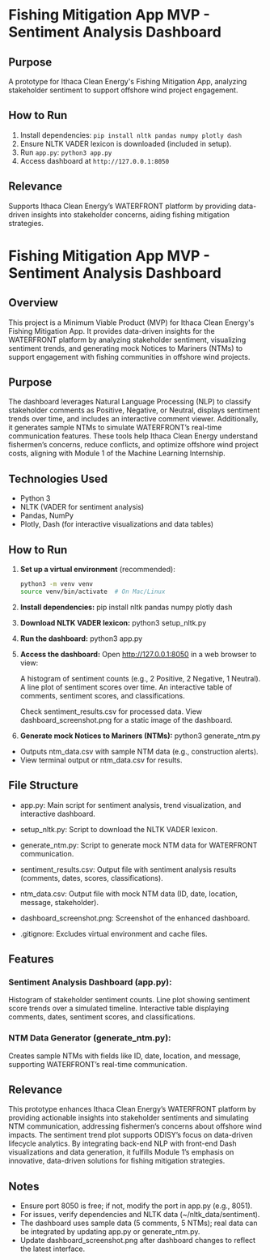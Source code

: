 # Fishing Mitigation App MVP - Sentiment Analysis Dashboard
## Purpose
A prototype for Ithaca Clean Energy's Fishing Mitigation App, analyzing stakeholder sentiment to support offshore wind project engagement.
## How to Run
1. Install dependencies: `pip install nltk pandas numpy plotly dash`
2. Ensure NLTK VADER lexicon is downloaded (included in setup).
3. Run `app.py`: `python3 app.py`
4. Access dashboard at `http://127.0.0.1:8050`
## Relevance
Supports Ithaca Clean Energy’s WATERFRONT platform by providing data-driven insights into stakeholder concerns, aiding fishing mitigation strategies.
# Fishing Mitigation App MVP - Sentiment Analysis Dashboard

## Overview
This project is a Minimum Viable Product (MVP) for Ithaca Clean Energy's Fishing Mitigation App. It provides data-driven insights for the WATERFRONT platform by analyzing stakeholder sentiment, visualizing sentiment trends, and generating mock Notices to Mariners (NTMs) to support engagement with fishing communities in offshore wind projects.

## Purpose
The dashboard leverages Natural Language Processing (NLP) to classify stakeholder comments as Positive, Negative, or Neutral, displays sentiment trends over time, and includes an interactive comment viewer. Additionally, it generates sample NTMs to simulate WATERFRONT’s real-time communication features. These tools help Ithaca Clean Energy understand fishermen’s concerns, reduce conflicts, and optimize offshore wind project costs, aligning with Module 1 of the Machine Learning Internship.

## Technologies Used
- Python 3
- NLTK (VADER for sentiment analysis)
- Pandas, NumPy
- Plotly, Dash (for interactive visualizations and data tables)

## How to Run
1. **Set up a virtual environment** (recommended):
   ```bash
   python3 -m venv venv
   source venv/bin/activate  # On Mac/Linux

2. **Install dependencies:**
   pip install nltk pandas numpy plotly dash

3. **Download NLTK VADER lexicon:**
   python3 setup_nltk.py

4. **Run the dashboard:**
   python3 app.py

5. **Access the dashboard:**
   Open http://127.0.0.1:8050 in a web browser to view:

   A histogram of sentiment counts (e.g., 2 Positive, 2 Negative, 1 Neutral).
   A line plot of sentiment scores over time.
   An interactive table of comments, sentiment scores, and classifications.


   Check sentiment_results.csv for processed data.
   View dashboard_screenshot.png for a static image of the dashboard.


6. **Generate mock Notices to Mariners (NTMs):**
   python3 generate_ntm.py

  - Outputs ntm_data.csv with sample NTM data (e.g., construction alerts).
  - View terminal output or ntm_data.csv for results.

## File Structure
- app.py: Main script for sentiment analysis, trend visualization, and interactive dashboard.

- setup_nltk.py: Script to download the NLTK VADER lexicon.

- generate_ntm.py: Script to generate mock NTM data for WATERFRONT communication.

- sentiment_results.csv: Output file with sentiment analysis results (comments, dates, scores, classifications).

- ntm_data.csv: Output file with mock NTM data (ID, date, location, message, stakeholder).

- dashboard_screenshot.png: Screenshot of the enhanced dashboard.

- .gitignore: Excludes virtual environment and cache files.


## Features
### Sentiment Analysis Dashboard (app.py):

Histogram of stakeholder sentiment counts.
Line plot showing sentiment score trends over a simulated timeline.
Interactive table displaying comments, dates, sentiment scores, and classifications.

### NTM Data Generator (generate_ntm.py):

Creates sample NTMs with fields like ID, date, location, and message, supporting WATERFRONT’s real-time communication.

## Relevance
This prototype enhances Ithaca Clean Energy’s WATERFRONT platform by providing actionable insights into stakeholder sentiments and simulating NTM communication, addressing fishermen’s concerns about offshore wind impacts. The sentiment trend plot supports ODISY’s focus on data-driven lifecycle analytics. By integrating back-end NLP with front-end Dash visualizations and data generation, it fulfills Module 1’s emphasis on innovative, data-driven solutions for fishing mitigation strategies.

## Notes

* Ensure port 8050 is free; if not, modify the port in app.py (e.g., 8051).
* For issues, verify dependencies and NLTK data (~/nltk_data/sentiment).
* The dashboard uses sample data (5 comments, 5 NTMs); real data can be integrated by updating app.py or generate_ntm.py.
* Update dashboard_screenshot.png after dashboard changes to reflect the latest interface.